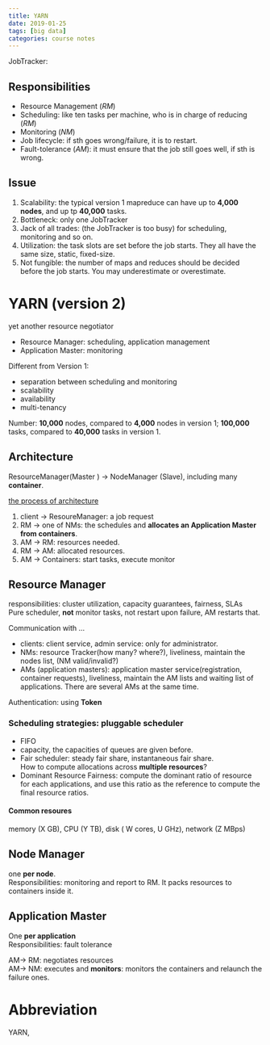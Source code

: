 ```yaml
---
title: YARN
date: 2019-01-25
tags: [big data]
categories: course notes
---
```




JobTracker: 

## Responsibilities
- Resource Management (*RM*)
- Scheduling: like ten tasks per machine, who is in charge of reducing (*RM*)
- Monitoring (*NM*)
- Job lifecycle: if sth goes wrong/failure, it is to restart.
- Fault-tolerance (*AM*): it must ensure that the job still goes well, if sth is wrong.

## Issue
1. Scalability: the typical version 1 mapreduce can have up to **4,000 nodes**, and up tp **40,000** tasks.
2. Bottleneck: only one JobTracker
3. Jack of all trades: (the JobTracker is too busy) for scheduling, monitoring and so on.
4. Utilization: the task slots are set before the job starts. They all have the same size, static, fixed-size.
5. Not fungible: the number of maps and reduces should be decided before the job starts. You may underestimate or overestimate.

# YARN (version 2)
yet another resource negotiator
- Resource Manager: scheduling, application management
- Application Master: monitoring

Different from Version 1:  
- separation between scheduling and monitoring  
- scalability  
- availability  
- multi-tenancy

Number: **10,000** nodes, compared to **4,000** nodes in version 1; **100,000** tasks, compared to **40,000** tasks in version 1.

## Architecture
ResourceManager(Master ) -> NodeManager (Slave), including many **container**.

[the process of architecture](./pic/0701.png)

1. client -> ResoureManager: a job request
2. RM -> one of NMs: the schedules and **allocates an Application Master from containers**.
3. AM -> RM: resources needed. 
4. RM -> AM: allocated resources.
5. AM -> Containers: start tasks, execute monitor

## Resource Manager
responsibilities: cluster utilization, capacity guarantees, fairness, SLAs  
Pure scheduler, **not** monitor tasks, not restart upon failure, AM restarts that.

Communication with ...  
- clients: client service, admin service: only for administrator.   
- NMs: resource Tracker(how many? where?), liveliness, maintain the nodes list, (NM valid/invalid?)  
- AMs (application masters): application master service(registration, container requests), liveliness, maintain the AM lists and waiting list of applications. There are several AMs at the same time.

Authentication: using **Token**

### Scheduling strategies: pluggable scheduler
- FIFO
- capacity, the capacities of queues are given before.
- Fair scheduler: steady fair share, instantaneous fair share.  
How to compute allocations across **multiple resources**? 
- Dominant Resource Fairness: compute the dominant ratio of resource for each applications, and use this ratio as the reference to compute the final resource ratios. 

#### Common resoures
memory (X GB), CPU (Y TB), disk ( W cores, U GHz), network (Z MBps)

## Node Manager
one **per node**.  
Responsibilities: monitoring and report to RM. It packs resources to containers inside it.
## Application Master
One **per application**  
Responsibilities: fault tolerance

AM-> RM: negotiates resources  
AM-> NM: executes and **monitors**: monitors the containers and relaunch the failure ones.
# Abbreviation
YARN, 